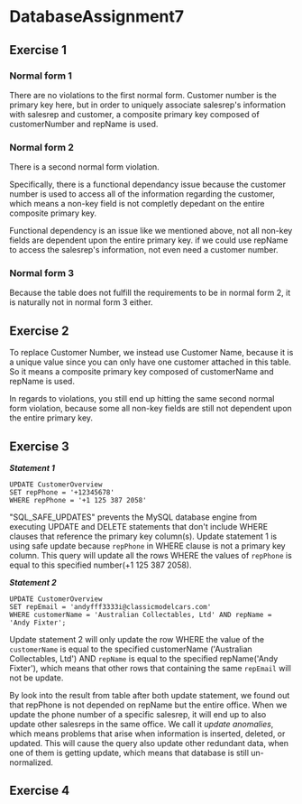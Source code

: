 # DatabaseAssignment7

## Exercise 1

### Normal form 1
There are no violations to the first normal form.
Customer number is the primary key here, but in order to uniquely associate salesrep's information with salesrep and customer, a composite primary key composed of customerNumber and repName is used.
### Normal form 2
There is a second normal form violation.

Specifically, there is a functional dependancy issue because the customer number is used to access all of the information regarding the customer, which means a non-key field is not completly depedant on the entire composite primary key. 

Functional dependency is an issue like we mentioned above, not all non-key fields are dependent upon the entire primary key.
if we could use repName to access the salesrep's information, not even need a customer number. 

### Normal form 3
Because the table does not fulfill the requirements to be in normal form 2, it is naturally not in normal form 3 either.

## Exercise 2
To replace Customer Number, we instead use Customer Name, because it is a unique value since you can only have one customer attached in this table. So it means a composite primary key composed of customerName and repName is used.

In regards to violations, you still end up hitting the same second normal form violation, because some all non-key fields are still not dependent upon the entire primary key. 

## Exercise 3
***Statement 1*** <br/>
```MySQL
UPDATE CustomerOverview
SET repPhone = '+12345678'
WHERE repPhone = '+1 125 387 2058'
```
"SQL_SAFE_UPDATES" prevents the MySQL database engine from executing UPDATE and DELETE statements that don't include WHERE clauses that reference the primary key column(s). Update statement 1 is using safe update because ```repPhone``` in WHERE clause is not a primary key column. This query will update all the rows WHERE the values of ```repPhone``` is equal to this specified number(+1 125 387 2058). <br/>

***Statement 2*** <br/>
```MySQL
UPDATE CustomerOverview
SET repEmail = 'andyfff3333i@classicmodelcars.com'
WHERE customerName = 'Australian Collectables, Ltd' AND repName = 'Andy Fixter';
```
Update statement 2 will only update the row WHERE the value of the ```customerName``` is equal to the specified customerName ('Australian Collectables, Ltd') AND ```repName``` is equal to the specified repName('Andy Fixter'), which means that other rows that containing the same ```repEmail``` will not be update. <br/>

By look into the result from table after both update statement, we found out that repPhone is not depended on repName but the entire office. When we update the phone number of a specific salesrep, it will end up to also update other salesreps in the same office. We call it *update anomalies*, which means problems that arise when information is inserted, deleted, or updated.
This will cause the query also update other redundant data, when one of them is getting update, which means that database is still un-normalized.

## Exercise 4
